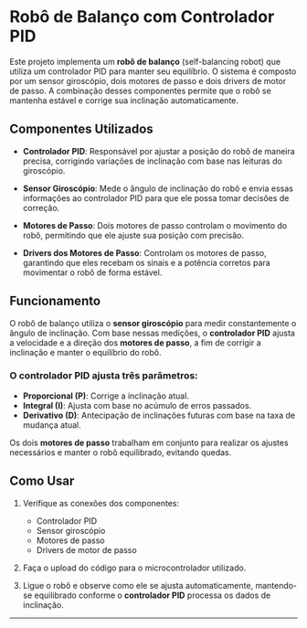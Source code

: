 # Robô de Balanço com Controlador PID

Este projeto implementa um **robô de balanço** (self-balancing robot) que utiliza um controlador PID para manter seu equilíbrio. O sistema é composto por um sensor giroscópio, dois motores de passo e dois drivers de motor de passo. A combinação desses componentes permite que o robô se mantenha estável e corrige sua inclinação automaticamente.

## Componentes Utilizados

- **Controlador PID**: Responsável por ajustar a posição do robô de maneira precisa, corrigindo variações de inclinação com base nas leituras do giroscópio.
  
- **Sensor Giroscópio**: Mede o ângulo de inclinação do robô e envia essas informações ao controlador PID para que ele possa tomar decisões de correção.

- **Motores de Passo**: Dois motores de passo controlam o movimento do robô, permitindo que ele ajuste sua posição com precisão.

- **Drivers dos Motores de Passo**: Controlam os motores de passo, garantindo que eles recebam os sinais e a potência corretos para movimentar o robô de forma estável.

## Funcionamento

O robô de balanço utiliza o **sensor giroscópio** para medir constantemente o ângulo de inclinação. Com base nessas medições, o **controlador PID** ajusta a velocidade e a direção dos **motores de passo**, a fim de corrigir a inclinação e manter o equilíbrio do robô.

### O controlador PID ajusta três parâmetros:
- **Proporcional (P)**: Corrige a inclinação atual.
- **Integral (I)**: Ajusta com base no acúmulo de erros passados.
- **Derivativo (D)**: Antecipação de inclinações futuras com base na taxa de mudança atual.

Os dois **motores de passo** trabalham em conjunto para realizar os ajustes necessários e manter o robô equilibrado, evitando quedas.

## Como Usar

1. Verifique as conexões dos componentes:
   - Controlador PID
   - Sensor giroscópio
   - Motores de passo
   - Drivers de motor de passo

2. Faça o upload do código para o microcontrolador utilizado.

3. Ligue o robô e observe como ele se ajusta automaticamente, mantendo-se equilibrado conforme o **controlador PID** processa os dados de inclinação.

---

